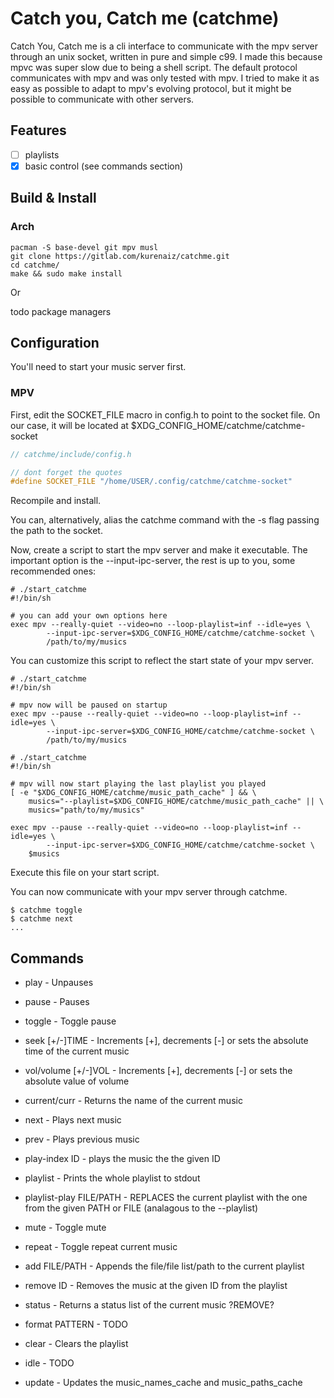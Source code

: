 # Catch you, Catch me (catchme)

Catch You, Catch me is a cli interface to communicate with the mpv server
through an unix socket, written in pure and simple c99. I made this because
mpvc was super slow due to being a shell script.
The default protocol communicates with mpv and was only tested with mpv.
I tried to make it as easy as possible to adapt to mpv's evolving protocol,
but it might be possible to communicate with other servers.

## Features

- [ ] playlists
- [X] basic control (see commands section)

## Build & Install

### Arch
```shell
pacman -S base-devel git mpv musl
git clone https://gitlab.com/kurenaiz/catchme.git
cd catchme/
make && sudo make install
```

Or

todo package managers

## Configuration

You'll need to start your music server first.

### MPV

First, edit the SOCKET_FILE macro in config.h to point to the socket file. On our case, it will be located
at $XDG_CONFIG_HOME/catchme/catchme-socket

```c
// catchme/include/config.h

// dont forget the quotes
#define SOCKET_FILE "/home/USER/.config/catchme/catchme-socket"
```
Recompile and install.

You can, alternatively, alias the catchme command with the -s flag passing the path to the socket.

Now, create a script to start the mpv server and make it executable.
The important option is the --input-ipc-server, the rest is up to you, some recommended ones:

```shell
# ./start_catchme
#!/bin/sh

# you can add your own options here
exec mpv --really-quiet --video=no --loop-playlist=inf --idle=yes \
        --input-ipc-server=$XDG_CONFIG_HOME/catchme/catchme-socket \
        /path/to/my/musics
```
You can customize this script to reflect the start state of your mpv server.

```shell
# ./start_catchme
#!/bin/sh

# mpv now will be paused on startup
exec mpv --pause --really-quiet --video=no --loop-playlist=inf --idle=yes \
        --input-ipc-server=$XDG_CONFIG_HOME/catchme/catchme-socket \
        /path/to/my/musics
```

```shell
# ./start_catchme
#!/bin/sh

# mpv will now start playing the last playlist you played
[ -e "$XDG_CONFIG_HOME/catchme/music_path_cache" ] && \
	musics="--playlist=$XDG_CONFIG_HOME/catchme/music_path_cache" || \
	musics="path/to/my/musics"

exec mpv --pause --really-quiet --video=no --loop-playlist=inf --idle=yes \
        --input-ipc-server=$XDG_CONFIG_HOME/catchme/catchme-socket \
	$musics
```

Execute this file on your start script.

You can now communicate with your mpv server through catchme.

```shell
$ catchme toggle
$ catchme next
...
```

## Commands
- play - Unpauses

- pause - Pauses

- toggle - Toggle pause

- seek \[+/-\]TIME - Increments \[+\], decrements \[-\] or sets the absolute time of the current music

- vol/volume \[+/-\]VOL - Increments \[+\], decrements \[-\] or sets the absolute value of volume

- current/curr - Returns the name of the current music

- next - Plays next music

- prev - Plays previous music

- play-index ID - plays the music the the given ID

- playlist - Prints the whole playlist to stdout

- playlist-play FILE/PATH - REPLACES the current playlist with the one from the given PATH or FILE (analagous to the --playlist)

- mute - Toggle mute

- repeat - Toggle repeat current music

- add FILE/PATH - Appends the file/file list/path to the current playlist

- remove ID - Removes the music at the given ID from the playlist

- status - Returns a status list of the current music ?REMOVE?

- format PATTERN - TODO

- clear - Clears the playlist

- idle - TODO

- update - Updates the music_names_cache and music_paths_cache

